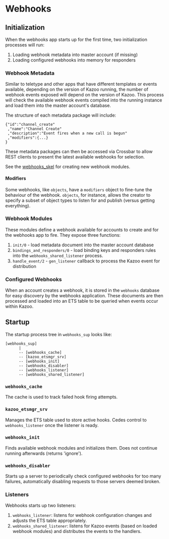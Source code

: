 # Webhooks

## Initialization

When the webhooks app starts up for the first time, two initialization processes will run:

1. Loading webhook metadata into master account (if missing)
2. Loading configured webhooks into memory for responders

### Webhook Metadata

Similar to teletype and other apps that have different templates or events available, depending on the version of Kazoo running, the number of webhook events exposed will depend on the version of Kazoo. This process will check the available webhook events compiled into the running instance and load them into the master account's database.

The structure of each metadata package will include:

    {"id":"channel_create"
     ,"name":"Channel Create"
     ,"description":"Event fires when a new call is begun"
     ,"modifiers":{...}
    }

These metadata packages can then be accessed via Crossbar to allow REST clients to present the latest available webhooks for selection.

See the [webhooks_skel](applications/webhooks/src/modules/webhooks_skel.erl) for creating new webhook modules.

#### Modifiers

Some webhooks, like `objects`, have a `modifiers` object to fine-tune the behaviour of the webhook. `objects`, for instance, allows the creator to specify a subset of object types to listen for and publish (versus getting everything).

### Webhook Modules

These modules define a webhook available for accounts to create and for the webhooks app to fire. They expose three functions:

1. `init/0` - load metadata document into the master account database
2. `bindings_and_responders/0` - load binding keys and responders rules into the `webhooks_shared_listener` process.
3. `handle_event/2` - `gen_listener` callback to process the Kazoo event for distribution

### Configured Webhooks

When an account creates a webhook, it is stored in the `webhooks` database for easy discovery by the webhooks application. These documents are then processed and loaded into an ETS table to be queried when events occur within Kazoo.

## Startup

The startup process tree in `webhooks_sup` looks like:

    [webhooks_sup]
          |
          -- [webhooks_cache]
          -- [kazoo_etsmgr_srv]
          -- [webhooks_init]
          -- [webhooks_disabler]
          -- [webhooks_listener]
          -- [webhooks_shared_listener]

### `webhooks_cache`

The cache is used to track failed hook firing attempts.

### `kazoo_etsmgr_srv`

Manages the ETS table used to store active hooks. Cedes control to `webhooks_listener` once the listener is ready.

### `webhooks_init`

Finds available webhook modules and initializes them. Does not continue running afterwards (returns 'ignore').

### `webhooks_disabler`

Starts up a server to periodically check configured webhooks for too many failures, automatically disabling requests to those servers deemed broken.

### Listeners

Webhooks starts up two listeners:

1. `webhooks_listener`: listens for webhook configuration changes and adjusts the ETS table appropriately.
2. `webhooks_shared_listener`: listens for Kazoo events (based on loaded webhook modules) and distributes the events to the handlers.

